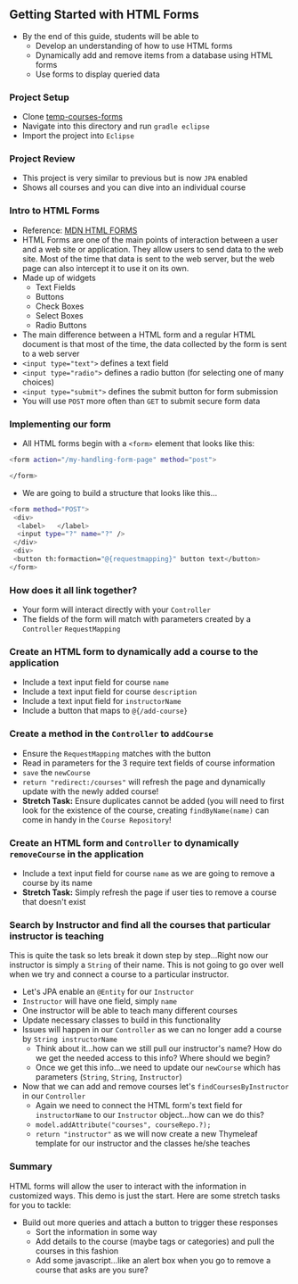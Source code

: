 ## Getting Started with HTML Forms

  - By the end of this guide, students will be able to 
    - Develop an understanding of how to use HTML forms
    - Dynamically add and remove items from a database using HTML forms
    - Use forms to display queried data 
  

### Project Setup
- Clone [temp-courses-forms](https://github.com/WeCanCodeIT/temp-courses-forms)
- Navigate into this directory and run `gradle eclipse` 
- Import the project into `Eclipse`

### Project Review
- This project is very similar to previous but is now `JPA` enabled
- Shows all courses and you can dive into an individual course

### Intro to HTML Forms
- Reference: [MDN HTML FORMS](https://developer.mozilla.org/en-US/docs/Learn/HTML/Forms/Your_first_HTML_form)
- HTML Forms are one of the main points of interaction between a user and a web site or application. They allow users to send data to the web site. Most of the time that data is sent to the web server, but the web page can also intercept it to use it on its own.
- Made up of widgets
  - Text Fields
  - Buttons
  - Check Boxes
  - Select Boxes
  - Radio Buttons
- The main difference between a HTML form and a regular HTML document is that most of the time, the data collected by the form is sent to a web server
- `<input type="text">` defines a text field
- `<input type="radio">` defines a radio button (for selecting one of many choices)
- `<input type="submit">` defines the submit button for form submission
- You will use `POST` more often than `GET` to submit secure form data


### Implementing our form
- All HTML forms begin with a `<form>` element that looks like this: 
```bash
<form action="/my-handling-form-page" method="post">

</form>
```
- We are going to build a structure that looks like this...
```bash
<form method="POST">
 <div>
  <label>   </label>
  <input type="?" name="?" />
 </div>
 <div>
 <button th:formaction="@{requestmapping}" button text</button>
</form>
```

### How does it all link together?
- Your form will interact directly with your `Controller`
- The fields of the form will match with parameters created by a `Controller` `RequestMapping` 

### Create an HTML form to dynamically add a course to the application
- Include a text input field for course `name`
- Include a text input field for course `description`
- Include a text input field for `instructorName`
- Include a button that maps to `@{/add-course}`

### Create a method in the `Controller` to `addCourse`
- Ensure the `RequestMapping` matches with the button
- Read in parameters for the 3 require text fields of course information
- `save` the `newCourse` 
- `return "redirect:/courses"` will refresh the page and dynamically update with the newly added course!
- **Stretch Task:** Ensure duplicates cannot be added (you will need to first look for the existence of the course, creating `findByName(name)` can come in handy in the `Course Repository`!

### Create an HTML form and `Controller` to dynamically `removeCourse`  in the application
- Include a text input field for course `name` as we are going to remove a course by its name
- **Stretch Task:** Simply refresh the page if user ties to remove a course that doesn't exist

### Search by Instructor and find all the courses that particular instructor is teaching
This is quite the task so lets break it down step by step...Right now our instructor is simply a `String` of their name. This is not going to go over well when we try and connect a course to a particular instructor.
- Let's JPA enable an `@Entity` for our `Instructor`
- `Instructor` will have one field, simply `name`
- One instructor will be able to teach many different courses 
- Update necessary classes to build in this functionality
- Issues will happen in our `Controller` as we can no longer add a course by `String instructorName`
  - Think about it...how can we still pull our instructor's name? How do we get the needed access to this info? Where should we begin?
  - Once we get this info...we need to update our `newCourse` which has parameters (`String`, `String`, `Instructor`)
- Now that we can add and remove courses let's `findCoursesByInstructor` in our `Controller`
  - Again we need to connect the HTML form's text field for `instructorName` to our `Instructor` object...how can we do this?
  - `model.addAttribute("courses", courseRepo.?);`
  - `return "instructor"` as we will now create a new Thymeleaf template for our instructor and the classes he/she teaches

### Summary 
HTML forms will allow the user to interact with the information in customized ways. This demo is just the start. Here are some stretch tasks for you to tackle:
- Build out more queries and attach a button to trigger these responses
  - Sort the information in some way
  - Add details to the course (maybe tags or categories) and pull the courses in this fashion
  - Add some javascript...like an alert box when you go to remove a course that asks are you sure?
  

